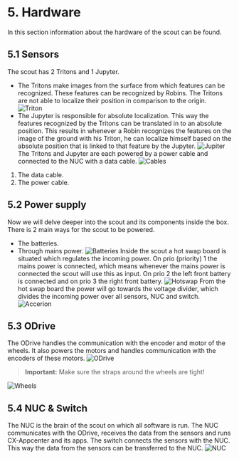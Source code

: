 # 5. Hardware
In this section information about the hardware of the scout can be found.

## 5.1 Sensors
The scout has 2 Tritons and 1 Jupyter.
- The Tritons make images from the surface from which features can be recognized. These features can be recognized by Robins. The Tritons are not able to localize their position in comparison to the origin. 
![Triton](images/_B3A2763.jpg)
- The Jupyter is responsible for absolute localization. This way the features recognized by the Tritons can be translated in to an absolute position. This results in whenever a Robin recognizes the features on the image of the ground with his Triton, he can localize himself based on the absolute position that is linked to that feature by the Jupyter. 
![Jupiter](images/_B3A2759.jpg)
The Tritons and Jupyter are each powered by a power cable and connected to the NUC with a data cable.
![Cables](images/_B3A2762.jpg)
1. The data cable.
2. The power cable.


## 5.2 Power supply
Now we will delve deeper into the scout and its components inside the box. There is 2 main ways for the scout to be powered.
- The batteries.
- Through mains power.
![Batteries](images/_B3A2756.jpg)
Inside the scout a hot swap board is situated which regulates the incoming power. On prio (priority) 1 the mains power is connected, which means whenever the mains power is connected the scout will use this as input. On prio 2 the left front battery is connected and on prio 3 the right front battery.
![Hotswap](images/_B3A2788.jpg)
From the hot swap board the power will go towards the voltage divider, which divides the incoming power over all sensors, NUC and switch.
![Accerion](images/_B3A2787.jpg)

## 5.3 ODrive
The ODrive handles the communication with the encoder and motor of the wheels. It also powers the motors and handles communication with the encoders of these motors. 
![ODrive](images/_B3A2781.jpg)

> **Important:** Make sure the straps around the wheels are tight!

![Wheels](images/_B3A2799.jpg)


## 5.4 NUC & Switch
The NUC is the brain of the scout on which all software is run. The NUC communicates with the ODrive, receives the data from the sensors and runs CX-Appcenter and its apps. The switch connects the sensors with the NUC. This way the data from the sensors can be transferred to the NUC.
![NUC](images/_B3A2772.jpg)

